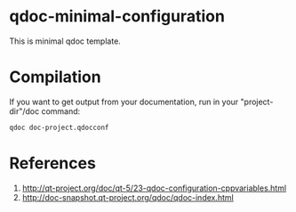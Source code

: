 qdoc-minimal-configuration
==========================

This is minimal qdoc template.

Compilation
===========

If you want to get output from your documentation, run in your "project-dir"/doc command:

```bash
qdoc doc-project.qdocconf
```


References
==========
1. http://qt-project.org/doc/qt-5/23-qdoc-configuration-cppvariables.html
2. http://doc-snapshot.qt-project.org/qdoc/qdoc-index.html
